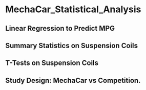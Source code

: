 # MechaCar_Statistical_Analysis
## Linear Regression to Predict MPG

## Summary Statistics on Suspension Coils

## T-Tests on Suspension Coils
## Study Design: MechaCar vs Competition.
